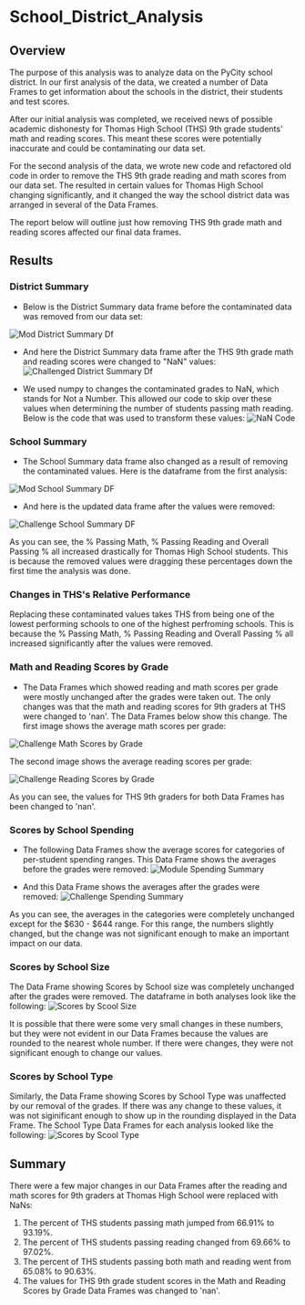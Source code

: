 # School_District_Analysis

## Overview
The purpose of this analysis was to analyze data on the PyCity school district. In our first analysis of the data, we created a number of Data Frames to get information about the schools in the district, their students and test scores. 

After our initial analysis was completed, we received news of possible academic dishonesty for Thomas High School (THS) 9th grade students' math and reading scores. This meant these scores were potentially inaccurate and could be contaminating our data set. 

For the second analysis of the data, we wrote new code and refactored old code in order to remove the THS 9th grade reading and math scores from our data set. The resulted in certain values for Thomas High School changing significantly, and it changed the way the school district data was arranged in several of the Data Frames. 

The report below will outline just how removing THS 9th grade math and reading scores affected our final data frames. 

## Results

### District Summary
- Below is the District Summary data frame before the contaminated data was removed from our data set: 

![Mod District Summary Df](/Resources/module_df_ss/m_district_summary_df.png)

- And here the District Summary data frame after the THS 9th grade math and reading scores were changed to "NaN" values: 
![Challenged District Summary Df](/Resources/challenge_df_ss/c_district_summary_df.png)


- We used numpy to changes the contaminated grades to NaN, which stands for Not a Number. This allowed our code to skip over these values when determining the number of students passing math reading. Below is the code that was used to transform these values: 
![NaN Code](/Resources/code_ss/nan_code.png)

### School Summary
- The School Summary data frame also changed as a result of removing the contaminated values. Here is the dataframe from the first analysis:

![Mod School Summary DF](/Resources/module_df_ss/m_school_summary_df.png)
- And here is the updated data frame after the values were removed:

![Challenge School Summary DF](/Resources/challenge_df_ss/c_school_summary_df.png)

As you can see, the % Passing Math, % Passing Reading and Overall Passing % all increased drastically for Thomas High School students. This is because the removed values were dragging these percentages down the first time the analysis was done. 

### Changes in THS's Relative Performance
Replacing these contaminated values takes THS from being one of the lowest performing  schools to one of the highest perfroming schools. This is because the % Passing Math, % Passing Reading and Overall Passing % all increased significantly after the values were removed. 

### Math and Reading Scores by Grade
- The Data Frames which showed reading and math scores per grade were mostly unchanged after the grades were taken out. The only changes was that the math and reading scores for 9th graders at THS were changed to 'nan'. The Data Frames below show this change. The first image shows the average math scores per grade: 

![Challenge Math Scores by Grade](/Resources/challenge_df_ss/c_math_scores_per_grade.png)

The second image shows the average reading scores per grade: 

![Challenge Reading Scores by Grade](/Resources/challenge_df_ss/c_reading_scores_per_grade.png)

As you can see, the values for THS 9th graders for both Data Frames has been changed to 'nan'. 

### Scores by School Spending
- The following Data Frames show the average scores for categories of per-student spending ranges. This Data Frame shows the averages before the grades were removed: 
![Module Spending Summary](/Resources/module_df_ss/m_spending_summary_df.png)


- And this Data Frame shows the averages after the grades were removed:
![Challenge Spending Summary](/Resources/challenge_df_ss/c_spending_summary_df.png)

As you can see, the averages in the categories were completely unchanged except for the $630 - $644 range. For this range, the numbers slightly changed, but the change was not significant enough to make an important impact on our data. 

### Scores by School Size
The Data Frame showing Scores by School size was completely unchanged after the grades were removed. The dataframe in both analyses look like the following: 
![Scores by Scool Size](/Resources/challenge_df_ss/c_size_summary_df.png)

It is possible that there were some very small changes in these numbers, but they were not evident in our Data Frames because the values are rounded to the nearest whole number. If there were changes, they were not significant enough to change our values. 

### Scores by School Type
Similarly, the Data Frame showing Scores by School Type was unaffected by our removal of the grades. If there was any change to these values, it was not siginificant enough to show up in the rounding displayed in the Data Frame. The School Type Data Frames for each analysis looked like the following: 
![Scores by Scool Type](/Resources/challenge_df_ss/c_type_summary_df.png)

## Summary
There were a few major changes in our Data Frames after the reading and math scores for 9th graders at Thomas High School were replaced with NaNs:
1. The percent of THS students passing math jumped from 66.91% to 93.19%. 
2. The percent of THS students passing reading changed from 69.66% to 97.02%. 
3. The percent of THS students passing both math and reading went from 65.08% to 90.63%. 
4. The values for THS 9th grade student scores in the Math and Reading Scores by Grade Data Frames was changed to 'nan'. 

